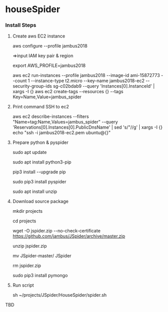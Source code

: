 # houseSpider

### Install Steps

1) Create aws EC2 instance

	aws configure --profile jambus2018
	
	=>input IAM key pair & region
	
	export AWS_PROFILE=jambus2018
	
	aws ec2 run-instances --profile jambus2018 --image-id ami-15872773 --count 1 --instance-type t2.micro --key-name jambus2018-ec2 --security-group-ids sg-c02bdab9 --query 'Instances[0].InstanceId' | xargs -I {} aws ec2 create-tags --resources {} --tags Key=Name,Value=jambus_spider


2) Print command SSH to ec2

	aws ec2 describe-instances --filters "Name=tag:Name,Values=jambus_spider" --query 'Reservations[0].Instances[0].PublicDnsName' | sed 's/"//g' | xargs -I {} echo "ssh -i jambus2018-ec2.pem ubuntu@{}"


3) Prepare python & pyspider

	sudo apt update
	
	sudo apt install python3-pip
	
	pip3 install --upgrade pip
	
	sudo pip3 install pyspider
	
	sudo apt install unzip


4) Download source package

	mkdir projects
	
	cd projects
	
	wget -O jspider.zip --no-check-certificate https://github.com/jambus/JSpider/archive/master.zip
	
	unzip jspider.zip
	
	mv JSpider-master/ JSpider
	
	rm jspider.zip
	
	sudo pip3 install pymongo


5) Run script

	sh ~/projects/JSpider/HouseSpider/spider.sh

TBD